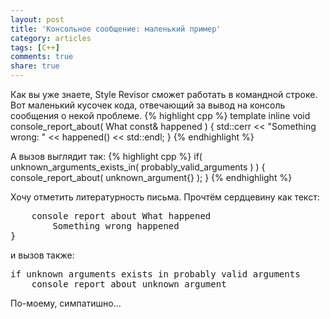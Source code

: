 ```yaml
---
layout: post
title: 'Консольное сообщение: маленький пример'
category: articles
tags: [C++]
comments: true
share: true
---
```

Как вы уже знаете, Style Revisor сможет работать в командной строке. Вот маленький кусочек кода, отвечающий за вывод на консоль сообщения о некой проблеме.
{% highlight cpp %}
template <typename What>
inline void console_report_about( What const& happened ) {
    std::cerr << "Something wrong: " << happened() << std::endl;
}
{% endhighlight %}

А вызов выглядит так:
{% highlight cpp %}
if( unknown_arguments_exists_in( probably_valid_arguments ) ) {
    console_report_about( unknown_argument{} );
}
{% endhighlight %}

Хочу отметить литературность письма. Прочтём сердцевину как текст:
<pre>
    console report about What happened
        Something wrong happened 
}
</pre>и вызов также:
<pre>
if unknown arguments exists in probably valid arguments
    console report about unknown argument
</pre>

По-моему, симпатишно...
